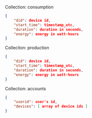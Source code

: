Collection: consumption

```json
{
	"did": device id,
	"start_time": timestamp_utc,
	"duration": duration in seconds,
	"energy": energy in watt-hours
}
```

Colleciton: production

```json
{
	"did": device id,
	"start_time": timestamp_utc,
	"duration": duration in seconds,
	"energy": energy in watt-hours
}
```

Collection: accounts

```json
{
	"userid": user's id,
	"devices": [ array of device ids ]
}
```